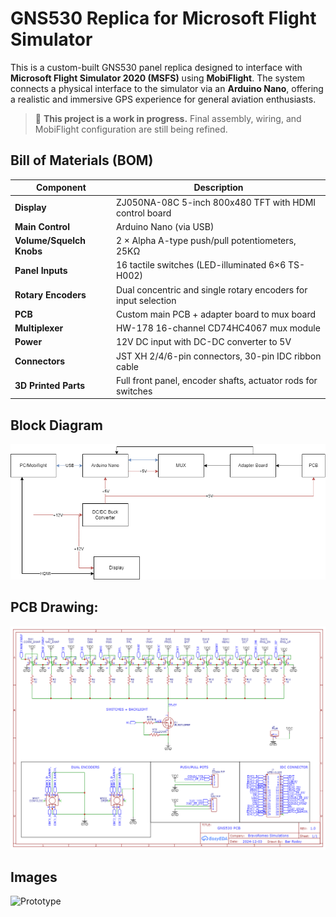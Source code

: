 # GNS530 Replica for Microsoft Flight Simulator

This is a custom-built GNS530 panel replica designed to interface with **Microsoft Flight Simulator 2020 (MSFS)** using **MobiFlight**. The system connects a physical interface to the simulator via an **Arduino Nano**, offering a realistic and immersive GPS experience for general aviation enthusiasts.

> 🚧 **This project is a work in progress.** Final assembly, wiring, and MobiFlight configuration are still being refined.


## Bill of Materials (BOM)

| Component | Description |
|----------|-------------|
| **Display** | ZJ050NA-08C 5-inch 800x480 TFT with HDMI control board |
| **Main Control** | Arduino Nano (via USB) |
| **Volume/Squelch Knobs** | 2 × Alpha A-type push/pull potentiometers, 25KΩ |
| **Panel Inputs** | 16 tactile switches (LED-illuminated 6×6 TS-H002) |
| **Rotary Encoders** | Dual concentric and single rotary encoders for input selection |
| **PCB** | Custom main PCB + adapter board to mux board |
| **Multiplexer** | HW-178 16-channel CD74HC4067 mux module |
| **Power** | 12V DC input with DC-DC converter to 5V |
| **Connectors** | JST XH 2/4/6-pin connectors, 30-pin IDC ribbon cable |
| **3D Printed Parts** | Full front panel, encoder shafts, actuator rods for switches |


## Block Diagram
  
![Block Diagram](https://github.com/br4593/GNS530/blob/main/drawings/block_diagram.png)

## PCB Drawing:
![PCB Drawing](drawings/pcb_drawing.png)

## Images

![Prototype](imgs/20250606_175118.jpg)

